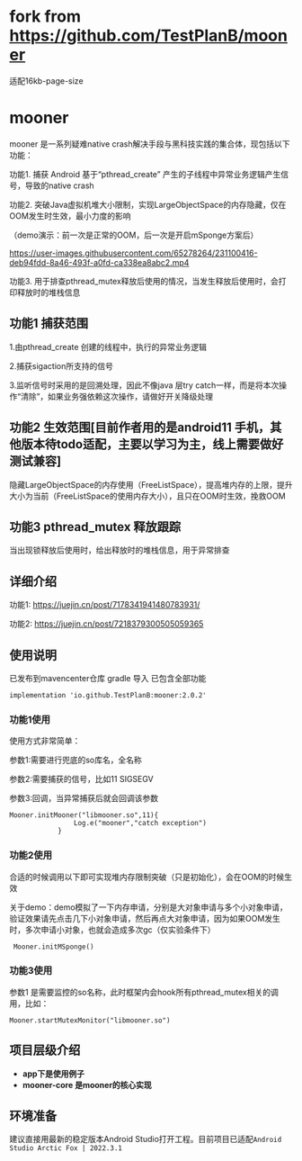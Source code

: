# fork from https://github.com/TestPlanB/mooner
适配16kb-page-size

# mooner
mooner 是一系列疑难native crash解决手段与黑科技实践的集合体，现包括以下功能：

功能1. 捕获 Android 基于“pthread_create” 产生的子线程中异常业务逻辑产生信号，导致的native crash

功能2. 突破Java虚拟机堆大小限制，实现LargeObjectSpace的内存隐藏，仅在OOM发生时生效，最小力度的影响

（demo演示：前一次是正常的OOM，后一次是开启mSponge方案后）



https://user-images.githubusercontent.com/65278264/231100416-deb94fdd-8a46-493f-a0fd-ca338ea8abc2.mp4


功能3. 用于排查pthread_mutex释放后使用的情况，当发生释放后使用时，会打印释放时的堆栈信息


## 功能1 捕获范围
1.由pthread_create 创建的线程中，执行的异常业务逻辑

2.捕获sigaction所支持的信号

3.监听信号时采用的是回溯处理，因此不像java 层try catch一样，而是将本次操作“清除”，如果业务强依赖这次操作，请做好开关降级处理

## 功能2 生效范围[目前作者用的是android11 手机，其他版本待todo适配，主要以学习为主，线上需要做好测试兼容]
隐藏LargeObjectSpace的内存使用（FreeListSpace），提高堆内存的上限，提升大小为当前（FreeListSpace的使用内存大小），且只在OOM时生效，挽救OOM

## 功能3 pthread_mutex 释放跟踪
当出现锁释放后使用时，给出释放时的堆栈信息，用于异常排查

## 详细介绍
功能1: https://juejin.cn/post/7178341941480783931/

功能2: https://juejin.cn/post/7218379300505059365

## 使用说明
已发布到mavencenter仓库
gradle 导入 已包含全部功能
```
implementation 'io.github.TestPlanB:mooner:2.0.2'
```
### 功能1使用

使用方式非常简单：

参数1:需要进行兜底的so库名，全名称 

参数2:需要捕获的信号，比如11 SIGSEGV 

参数3:回调，当异常捕获后就会回调该参数


```
Mooner.initMooner("libmooner.so",11){
                Log.e("mooner","catch exception")
            }

```

### 功能2使用


合适的时候调用以下即可实现堆内存限制突破（只是初始化），会在OOM的时候生效

关于demo：demo模拟了一下内存申请，分别是大对象申请与多个小对象申请，验证效果请先点击几下小对象申请，然后再点大对象申请，因为如果OOM发生时，多次申请小对象，也就会造成多次gc（仅实验条件下）

```
 Mooner.initMSponge()

```

### 功能3使用
参数1 是需要监控的so名称，此时框架内会hook所有pthread_mutex相关的调用，比如：
```
Mooner.startMutexMonitor("libmooner.so")
```



## 项目层级介绍
* **app下是使用例子**
* **mooner-core 是mooner的核心实现**

## 环境准备
建议直接用最新的稳定版本Android Studio打开工程。目前项目已适配`Android Studio Arctic Fox | 2022.3.1`
### 
